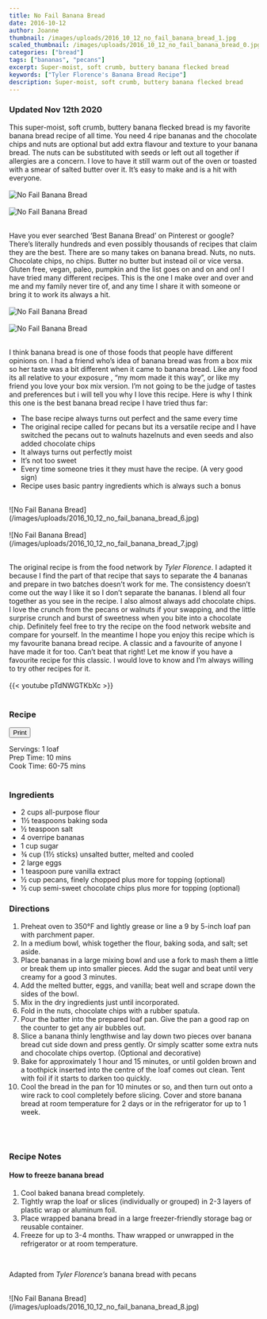 ```yaml
---
title: No Fail Banana Bread
date: 2016-10-12
author: Joanne
thumbnail: /images/uploads/2016_10_12_no_fail_banana_bread_1.jpg
scaled_thumbnail: /images/uploads/2016_10_12_no_fail_banana_bread_0.jpg
categories: ["bread"]
tags: ["bananas", "pecans"]
excerpt: Super-moist, soft crumb, buttery banana flecked bread
keywords: ["Tyler Florence's Banana Bread Recipe"]
description: Super-moist, soft crumb, buttery banana flecked bread
---
```

<span class="blog-text">

### Updated Nov 12th 2020

This super-moist, soft crumb, buttery banana flecked bread is my favorite banana bread recipe of all time. You need 4 ripe bananas and the chocolate chips and nuts are optional but add extra flavour and texture to your banana bread. The nuts can be substituted with seeds or left out all together if allergies are a concern. I love to have  it still warm out of the oven or toasted with a smear of salted butter over it. It’s easy to make and is a hit with everyone. 
</br>
</br>
![No Fail Banana Bread](/images/uploads/2016_10_12_no_fail_banana_bread_2.jpg)
</br>
</br>
![No Fail Banana Bread](/images/uploads/2016_10_12_no_fail_banana_bread_3.jpg)
</br>
</br>

Have you ever searched ‘Best Banana Bread’ on Pinterest or google? There’s literally hundreds and even possibly thousands of recipes that claim they are the best. There are so many takes on banana bread. Nuts, no nuts. Chocolate chips, no chips. Butter no butter but instead oil or vice versa. Gluten free, vegan, paleo, pumpkin and the list goes on and on and on! I have tried many different recipes. This is the one I make over and over and me and my family never tire of, and any time I share it with someone or bring it to work its always a hit. 
</br>
</br>
![No Fail Banana Bread](/images/uploads/2016_10_12_no_fail_banana_bread_4.jpg)
</br>
</br>
![No Fail Banana Bread](/images/uploads/2016_10_12_no_fail_banana_bread_5.jpg)
</br>
</br>

I think banana bread is one of those foods that people have different opinions on. I had a friend who’s idea of banana bread was from a box mix so her taste was a bit different when it came to banana bread. Like any food its all relative to your exposure , “my mom made it this way”, or like my friend you love your box mix version.  I’m not going to be the judge of tastes and preferences but i will tell you why I love this recipe. Here is why I think this one is the best banana bread recipe I have tried thus far:

* The base recipe always turns out perfect and the same every time
* The original recipe called for pecans but its a versatile recipe and I have switched the pecans out to walnuts hazelnuts and even seeds and also added chocolate chips 
* It always turns out perfectly moist
* It’s not too sweet
* Every time someone tries it they must have the recipe. (A very good sign)
* Recipe uses basic pantry ingredients which is always such a bonus  

</br>
![No Fail Banana Bread](/images/uploads/2016_10_12_no_fail_banana_bread_6.jpg)
</br>
</br>
![No Fail Banana Bread](/images/uploads/2016_10_12_no_fail_banana_bread_7.jpg)
</br>
</br>

The original recipe is from the food network by _Tyler Florence_. I adapted it because I find the part of that recipe that says to separate the 4 bananas and prepare in two batches doesn’t work for me. The consistency doesn’t come out the way I like it so I don’t separate the bananas. I blend all four together as you see in the recipe. I also almost always add chocolate chips. I love the crunch from the pecans or walnuts if your swapping, and the little surprise crunch and burst of sweetness when you bite into a chocolate chip. Definitely feel free to try the recipe on the food network website and compare for yourself. In the meantime I hope you enjoy this recipe which is my favourite banana bread recipe. A classic and a favourite of anyone I have made it for too. Can’t beat that right! Let me know if you have a favourite recipe for this classic. I would love to know and I’m always willing to try other recipes for it.
</br>
</br>
{{< youtube pTdNWGTKbXc >}}
</br>
</br>
</span>

### Recipe
<div print_button><form>
<input type="button" value="Print" class="btn__print" onClick="window.print()">
</form></div>

<div>Servings: <span itemprop="recipeYield">1 loaf</div>
<div>Prep Time: <meta itemprop="prepTime" content="PT10M">10 mins</div>
<div>Cook Time: <meta itemprop="cookTime" content="PT75M">60-75 mins</div>
</br>

### Ingredients

* <span itemprop="recipeIngredient">2 cups all-purpose flour</span>
* <span itemprop="recipeIngredient">1½ teaspoons baking soda</span>
* <span itemprop="recipeIngredient">½ teaspoon salt</span>
* <span itemprop="recipeIngredient">4 overripe bananas</span>
* <span itemprop="recipeIngredient">1 cup sugar</span>
* <span itemprop="recipeIngredient">¾ cup (1½ sticks) unsalted butter, melted and cooled</span>
* <span itemprop="recipeIngredient">2 large eggs</span>
* <span itemprop="recipeIngredient">1 teaspoon pure vanilla extract</span>
* <span itemprop="recipeIngredient">½ cup pecans, finely chopped plus more for topping (optional) </span>
* <span itemprop="recipeIngredient">½ cup semi-sweet chocolate chips plus more for topping (optional)</span>

### Directions

1.	Preheat oven to 350°F and lightly grease or line a 9 by 5-inch loaf pan with parchment paper. 
2.	In a medium bowl, whisk together the flour, baking soda, and salt; set aside.
3.	Place bananas in a large mixing bowl and use a fork to mash them a little or break them up into smaller pieces. Add the sugar and beat until very creamy for a good 3 minutes.
4.	Add the melted butter, eggs, and vanilla; beat well and scrape down the sides of the bowl.
5.	Mix in the dry ingredients just until incorporated.
6.	Fold in the nuts, chocolate chips with a rubber spatula.
7.	Pour the batter into the prepared loaf pan. Give the pan a good rap on the counter to get any air bubbles out.
8.	Slice a banana thinly lengthwise and lay down two pieces over banana bread cut side down and press gently. Or simply scatter some extra nuts and chocolate chips overtop. (Optional and decorative)
9.	Bake for approximately 1 hour and 15 minutes, or until golden brown and a toothpick inserted into the centre of the loaf comes out clean. Tent with foil if it starts to darken too quickly. 
10.	Cool the bread in the pan for 10 minutes or so, and then turn out onto a wire rack to cool completely before slicing. Cover and store banana bread at room temperature for 2 days or in the refrigerator for up to 1 week.
</br>
</br>

### Recipe Notes

#### How to freeze banana bread

1.	Cool baked banana bread completely.
2.	Tightly wrap the loaf or slices (individually or grouped) in 2-3 layers of plastic wrap or aluminum foil.
3.	Place wrapped banana bread in a large freezer-friendly storage bag or reusable container.
4.	Freeze for up to 3-4 months. Thaw wrapped or unwrapped in the refrigerator or at room temperature. 
</br>

Adapted from _Tyler Florence’s_ banana bread with pecans

</br>
![No Fail Banana Bread](/images/uploads/2016_10_12_no_fail_banana_bread_8.jpg)